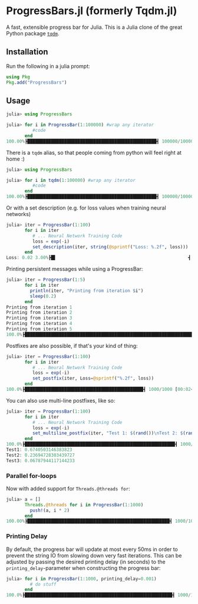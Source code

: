 # ProgressBars.jl (formerly Tqdm.jl)
A fast, extensible progress bar for Julia. This is a Julia clone of the great Python package  [`tqdm`](https://pypi.python.org/pypi/tqdm).

## Installation 

Run the following in a julia prompt:

```julia
using Pkg
Pkg.add("ProgressBars")
```

## Usage
```julia
julia> using ProgressBars

julia> for i in ProgressBar(1:100000) #wrap any iterator
          #code
       end
100.00%┣█████████████████████████████████████████████████┫ 100000/100000 [00:12<00:00 , 8616.43 it/s]
```
There is a `tqdm` alias, so that people coming from python will feel right at home :)

```julia
julia> using ProgressBars

julia> for i in tqdm(1:100000) #wrap any iterator
          #code
       end
100.00%┣█████████████████████████████████████████████████┫ 100000/100000 [00:12<00:00 , 8616.43 it/s]
```

Or with a set description (e.g. for loss values when training neural networks)
```julia
julia> iter = ProgressBar(1:100)
       for i in iter
          # ... Neural Network Training Code
          loss = exp(-i)
          set_description(iter, string(@sprintf("Loss: %.2f", loss)))
       end
Loss: 0.02 3.00%┣█▌                                                  ┫ 3/100 00:00<00:02, 64.27 it/s]
```

Printing persistent messages while using a ProgressBar:
```julia
julia> iter = ProgressBar(1:5)
       for i in iter
         println(iter, "Printing from iteration $i")
         sleep(0.2)
       end
Printing from iteration 1
Printing from iteration 2
Printing from iteration 3
Printing from iteration 4
Printing from iteration 5
100.0%┣█████████████████████████████████████████████████████████████████┫ 5/5 [00:03<00:00, 1.5 it/s]
```

Postfixes are also possible, if that's your kind of thing:
```julia
julia> iter = ProgressBar(1:100)
       for i in iter
          # ... Neural Network Training Code
          loss = exp(-i)
          set_postfix(iter, Loss=@sprintf("%.2f", loss))
       end
100.0%┣█████████████████████████████████████████████┫ 1000/1000 [00:02<00:00, 420.4 it/s, Loss: 0.37]
```
You can also use multi-line postfixes, like so:
```julia
julia> iter = ProgressBar(1:100)
       for i in iter
          # ... Neural Network Training Code
          loss = exp(-i)
          set_multiline_postfix(iter, "Test 1: $(rand())\nTest 2: $(rand())\nTest 3: $loss)")
       end
100.0%┣█████████████████████████████████████████████████████████┫ 1000/1000 [00:02<00:00, 420.4 it/s]
Test1: 0.6740503146383823
Test2: 0.23694728303439727
Test3: 0.06787944117144233
```

### Parallel for-loops

Now with added support for `Threads.@threads for`:

```julia
julia> a = []
       Threads.@threads for i in ProgressBar(1:1000)
         push!(a, i * 2)
       end
100.00%┣██████████████████████████████████████████████████████┫ 1000/1000 00:00<00:00, 28753.50 it/s]
```


### Printing Delay

By default, the progress bar will update at most every 50ms in order to prevent the string IO from slowing down very fast iterations.
This can be adjusted by passing the desired printing delay (in seconds) to the `printing_delay`-parameter when constructing the progress bar:

```julia
julia> for i in ProgressBar(1:1000, printing_delay=0.001)
         # do stuff
       end
100.0%┣████████████████████████████████████████████████████████┫ 1000/1000 [00:00<00:00, 3006.8 it/s]
```
